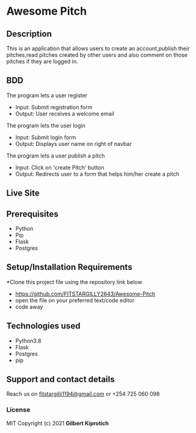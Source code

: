 # Awesome Pitch
## Description
This is an application that allows users to create an account,publish their pitches,read pitches created by other users and also comment on those pitches if they are logged in.
## BDD
The program lets a user register
* Input: Submit registration form
* Output: User receives a welcome email

The program lets the user login
* Input: Submit login form
* Output: Displays user name on right of navbar

The program lets a user publish a pitch
* Input: Click on 'create Pitch' button
* Output: Redirects user to a form that helps him/her create a pitch

## Live Site

## Prerequisites
* Python
* Pip
* Flask
* Postgres

## Setup/Installation Requirements
*Clone this project file using the repository link below
* https://github.com/FITSTARGILLY2643/Awesome-Pitch
* open the file on your preferred text/code editor
* code away
## Technologies used
* Python3.8
* Flask
* Postgres
* pip
## Support and contact details
Reach us on fitstargilii1194@gmail.com or +254 725 060 098
### License
MIT
Copyright (c) 2021 **Gilbert Kiprotich**
